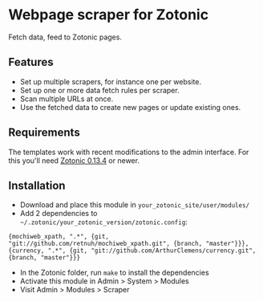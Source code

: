 # Webpage scraper for Zotonic

Fetch data, feed to Zotonic pages.

## Features

* Set up multiple scrapers, for instance one per website.
* Set up one or more data fetch rules per scraper.
* Scan multiple URLs at once.
* Use the fetched data to create new pages or update existing ones.


## Requirements

The templates work with recent modifications to the admin interface. For this you'll need 
[Zotonic 0.13.4](https://github.com/zotonic/zotonic/tree/release-0.13.4) or newer.

## Installation

* Download and place this module in `your_zotonic_site/user/modules/`
* Add 2 dependencies to `~/.zotonic/your_zotonic_version/zotonic.config`:

```
{mochiweb_xpath, ".*", {git, "git://github.com/retnuh/mochiweb_xpath.git", {branch, "master"}}},
{currency, ".*", {git, "git://github.com/ArthurClemens/currency.git", {branch, "master"}}}
```

* In the Zotonic folder, run `make` to install the dependencies
* Activate this module in Admin > System > Modules
* Visit Admin > Modules > Scraper


